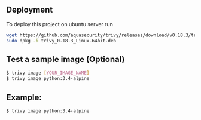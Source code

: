 
## Deployment

To deploy this project on ubuntu server run

```bash
wget https://github.com/aquasecurity/trivy/releases/download/v0.18.3/trivy_0.18.3_Linux-64bit.deb
sudo dpkg -i trivy_0.18.3_Linux-64bit.deb

```

## Test a sample image (Optional)
```bash
$ trivy image [YOUR_IMAGE_NAME]
$ trivy image python:3.4-alpine

```
## Example:
```bash
$ trivy image python:3.4-alpine
```
